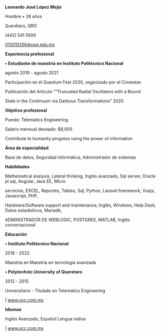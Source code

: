 ﻿<a name="br1"></a> 

**Leonardo José López Mejía**

Hombre • 28 años

Querétaro, QRO

(442) 541 5500

012010256@upq.edu.mx

**Experiencia profesional**

**• Estudiante de maestría en Instituto Politécnico Nacional**

agosto 2019 - agosto 2021

Participación en el Quantum Fest 2020, organizado por el Cinvestav

Publicación del Artículo "“Truncated Radial Oscillators with a Bound

State in the Continuum via Darboux Transformations" 2020

**Objetivo profesional**

Puesto: Telematics Engineering

Salario mensual deseado: $8,000

Contribute to humanity progress using the power of information

**Área de especialidad**

Base de datos, Seguridad informática, Administrador de sistemas

**Habilidades**

Mathematical analysis, Lateral thinking, Inglés avanzado, Sql server, Oracle pl sql, Angular, Java EE, Micro

servicios, EXCEL, Reportes, Tableu, Sql, Python, Laravel framework, Vuejs, Javascript, PHP,

Hardware/Software support and maintenance, Inglés, Windows, Help Desk, Datos estadísticos, Mariadb,

ADMINISTRADOR DE WEBLOGIC, POSTGRES, MATLAB, Inglés conversacional

**Educación**

**• Instituto Politécnico Nacional**

2019 - 2022

Maestría en Maestría en tecnología avanzada

**• Polytechnic University of Queretaro**

2012 - 2015

Universitario - Titulado en Telematics Engineering

| www.occ.com.mx



<a name="br2"></a> 

**Idiomas**

Inglés Avanzado, Español Lengua nativa

| www.occ.com.mx

